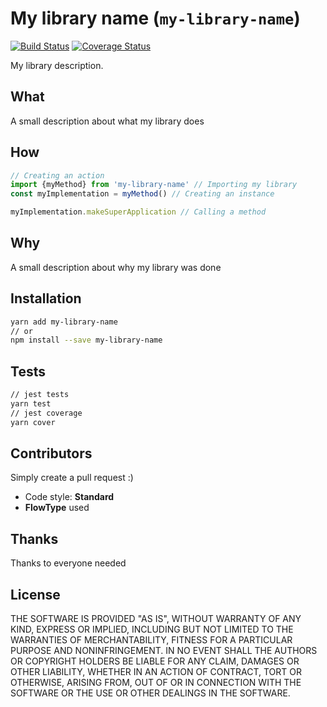 # My library name (`my-library-name`)
[![Build Status](https://travis-ci.org/goncy/rollup-library-starter.svg?branch=master)](https://travis-ci.org/goncy/rollup-library-starter)
[![Coverage Status](https://coveralls.io/repos/github/goncy/rollup-library-starter/badge.svg?branch=master)](https://coveralls.io/github/goncy/rollup-library-starter?branch=master)

My library description.


## What
A small description about what my library does


## How
```js
// Creating an action
import {myMethod} from 'my-library-name' // Importing my library
const myImplementation = myMethod() // Creating an instance

myImplementation.makeSuperApplication // Calling a method
```


## Why
A small description about why my library was done


## Installation
```sh
yarn add my-library-name
// or
npm install --save my-library-name
```


## Tests
```sh
// jest tests
yarn test
// jest coverage
yarn cover
```


## Contributors
Simply create a pull request :)
* Code style: **Standard**
* **FlowType** used


## Thanks
Thanks to everyone needed


## License
THE SOFTWARE IS PROVIDED "AS IS", WITHOUT WARRANTY OF ANY KIND, EXPRESS OR
IMPLIED, INCLUDING BUT NOT LIMITED TO THE WARRANTIES OF MERCHANTABILITY,
FITNESS FOR A PARTICULAR PURPOSE AND NONINFRINGEMENT. IN NO EVENT SHALL THE
AUTHORS OR COPYRIGHT HOLDERS BE LIABLE FOR ANY CLAIM, DAMAGES OR OTHER
LIABILITY, WHETHER IN AN ACTION OF CONTRACT, TORT OR OTHERWISE, ARISING FROM,
OUT OF OR IN CONNECTION WITH THE SOFTWARE OR THE USE OR OTHER DEALINGS IN
THE SOFTWARE.
